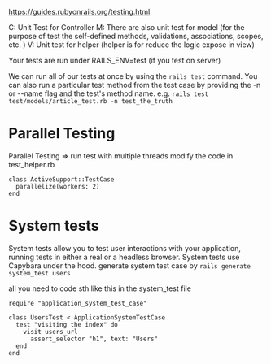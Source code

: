 https://guides.rubyonrails.org/testing.html


C: Unit Test for Controller 
M: There are also unit test for model (for the purpose of test the self-defined methods, validations, associations, scopes, etc. )
V: Unit test for helper (helper is for reduce the logic expose in view)

Your tests are run under RAILS_ENV=test (if you test on server)

We can run all of our tests at once by using the `rails test` command.
You can also run a particular test method from the test case by providing the -n or --name flag and the test's method name.
e.g. `rails test test/models/article_test.rb -n test_the_truth`


# Parallel Testing
Parallel Testing => run test with multiple threads
modify the code in test_helper.rb
```
class ActiveSupport::TestCase
  parallelize(workers: 2)
end
```

# System tests
System tests allow you to test user interactions with your application, running tests in either a real or a headless browser. System tests use Capybara under the hood.
generate system test case by `rails generate system_test users`
 
all you need to code sth like this in the system_test file
```
require "application_system_test_case"

class UsersTest < ApplicationSystemTestCase
  test "visiting the index" do
    visit users_url
      assert_selector "h1", text: "Users"
  end
end
```